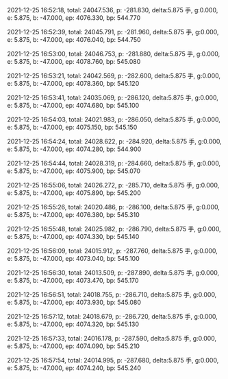 2021-12-25 16:52:18, total: 24047.536, p: -281.830, delta:5.875 手, g:0.000, e: 5.875, b: -47.000, ep: 4076.330, bp: 544.770

2021-12-25 16:52:39, total: 24045.791, p: -281.960, delta:5.875 手, g:0.000, e: 5.875, b: -47.000, ep: 4076.040, bp: 544.750

2021-12-25 16:53:00, total: 24046.753, p: -281.880, delta:5.875 手, g:0.000, e: 5.875, b: -47.000, ep: 4078.760, bp: 545.080

2021-12-25 16:53:21, total: 24042.569, p: -282.600, delta:5.875 手, g:0.000, e: 5.875, b: -47.000, ep: 4078.360, bp: 545.120

2021-12-25 16:53:41, total: 24035.069, p: -286.120, delta:5.875 手, g:0.000, e: 5.875, b: -47.000, ep: 4074.680, bp: 545.100

2021-12-25 16:54:03, total: 24021.983, p: -286.050, delta:5.875 手, g:0.000, e: 5.875, b: -47.000, ep: 4075.150, bp: 545.150

2021-12-25 16:54:24, total: 24028.622, p: -284.920, delta:5.875 手, g:0.000, e: 5.875, b: -47.000, ep: 4074.280, bp: 544.900

2021-12-25 16:54:44, total: 24028.319, p: -284.660, delta:5.875 手, g:0.000, e: 5.875, b: -47.000, ep: 4075.900, bp: 545.070

2021-12-25 16:55:06, total: 24026.272, p: -285.710, delta:5.875 手, g:0.000, e: 5.875, b: -47.000, ep: 4075.890, bp: 545.200

2021-12-25 16:55:26, total: 24020.486, p: -286.100, delta:5.875 手, g:0.000, e: 5.875, b: -47.000, ep: 4076.380, bp: 545.310

2021-12-25 16:55:48, total: 24025.982, p: -286.790, delta:5.875 手, g:0.000, e: 5.875, b: -47.000, ep: 4074.330, bp: 545.140

2021-12-25 16:56:09, total: 24015.912, p: -287.760, delta:5.875 手, g:0.000, e: 5.875, b: -47.000, ep: 4073.040, bp: 545.100

2021-12-25 16:56:30, total: 24013.509, p: -287.890, delta:5.875 手, g:0.000, e: 5.875, b: -47.000, ep: 4073.470, bp: 545.170

2021-12-25 16:56:51, total: 24018.755, p: -286.710, delta:5.875 手, g:0.000, e: 5.875, b: -47.000, ep: 4073.930, bp: 545.080

2021-12-25 16:57:12, total: 24018.679, p: -286.720, delta:5.875 手, g:0.000, e: 5.875, b: -47.000, ep: 4074.320, bp: 545.130

2021-12-25 16:57:33, total: 24016.178, p: -287.590, delta:5.875 手, g:0.000, e: 5.875, b: -47.000, ep: 4074.090, bp: 545.210

2021-12-25 16:57:54, total: 24014.995, p: -287.680, delta:5.875 手, g:0.000, e: 5.875, b: -47.000, ep: 4074.240, bp: 545.240